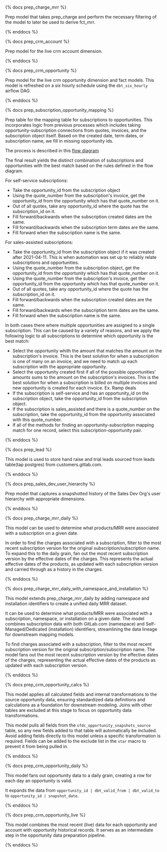 {% docs prep_charge_mrr %}

Prep model that takes prep_charge and perform the necessary filtering of the model to later be used to derive fct_mrr.

{% enddocs %}

{% docs prep_crm_account %}

Prep model for the live crm account dimension.

{% enddocs %}

{% docs prep_crm_opportunity %}

Prep model for the live crm opportunity dimension and fact models. This model is refreshed on a six hourly schedule using the `dbt_six_hourly` airflow DAG.

{% enddocs %}

{% docs prep_subscription_opportunity_mapping %}

 Prep table for the mapping table for subscriptions to opportunities. This incorporates logic from previous processes which includes taking opportunity-subscription connections from quotes, invoices, and the subscription object itself. Based on the created date, term dates, or subscription name, we fill in missing opportunity ids.

 The process is described in this [flow diagram](https://lucid.app/lucidchart/e7661694-61ed-4317-b648-d054be9aff0e/edit?viewport_loc=-76%2C296%2C3590%2C1856%2C0_0&invitationId=inv_f50ea2e1-1ea8-47ca-b950-75b723273b00)

 The final result yields the distinct combination of subscriptions and opportunities with the best match based on the rules defined in the flow diagram.

 For self-service subscriptions:
 - Take the opportunity_id from the subscription object
 - Using the quote_number from the subscription's invoice, get the opportunity_id from the opportunity which has that quote_number on it.
 - Out of all quotes, take any opportunity_id where the quote has the subscription_id on it.
 - Fill forward/backwards when the subscription created dates are the same.
 - Fill forward/backwards when the subscription term dates are the same.
 - Fill forward when the subscription name is the same.

 For sales-assisted subscriptions:
 - Take the opportunity_id from the subscription object if it was created after 2021-04-11. This is when automation was set up to reliably relate subscriptions and opportunities.
 - Using the quote_number from the subscription object, get the opportunity_id from the opportunity which has that quote_number on it.
 - Using the quote_number from the subscription's invoice, get the opportunity_id from the opportunity which has that quote_number on it.
 - Out of all quotes, take any opportunity_id where the quote has the subscription_id on it.
 - Fill forward/backwards when the subscription created dates are the same.
 - Fill forward/backwards when the subscription term dates are the same.
 - Fill forward when the subscription name is the same.

 In both cases there where multiple opportunities are assigned to a single subscription. This can be caused by a variety of reasons, and we apply the following logic to all subscriptions to determine which opportunity is the best match:
 - Select the opportunity whith the amount that matches the amount on the subscription's invoice. This is the best solution for when a subscription is one of many on an invoice, and we need to match up each subscription with the appropriate opportunity.
 - Select the opportunity created first if all of the possible opportunities' amounts sums to the amount on the subscription's invoices. This is the best solution for when a subscription is billed on multiple invoices and new opportunity is created for each invoice. Ex. Ramp deals
 - If the subscription is self-service and has an opportunity_id on the subscription object, take the opportunity_id from the subscription object.
 - If the subscription is sales_assisted and there is a quote_number on the subscription, take the opportunity_id from the opportunity associated with this quote_number.
 - If all of the methods for finding an opportunity-subscription mapping match for one record, select this subscription-opportunity pair.

{% enddocs %}


{% docs prep_lead %}

This model is used to store hand raise and trial leads sourced from leads table(tap postgres) from customers.gitlab.com.

{% enddocs %}

{% docs prep_sales_dev_user_hierarchy %}

Prep model that captures a snapshotted history of the Sales Dev Org's user hierarchy with appropriate dimensions. 

{% enddocs %}

{% docs prep_charge_mrr_daily %}

This model can be used to determine what products/MRR were associated with a subscription on a given date.

In order to find the charges associated with a subscription, filter to the most recent subscription version for the original subscription/subscription name. To expand this to the daily grain, fan out the most recent subscription version by the effective dates of the charges.
This represents the actual effective dates of the products, as updated with each subscription version and carried through as
a history in the charges.

{% enddocs %}

{% docs prep_charge_mrr_daily_with_namespace_and_installation %}

This model extends prep_charge_mrr_daily by adding namespace and installation identifiers to create a unified daily MRR dataset.

It can be used to determine what products/MRR were associated with a subscription, namespace, or installation on a given date. The model combines subscription data with both GitLab.com (namespace) and Self-Managed/Dedicated (installation) identifiers, streamlining the data lineage for downstream mapping models.

To find charges associated with a subscription, filter to the most recent subscription version for the original subscription/subscription name. The model fans out the most recent subscription version by the effective dates of the charges, representing the actual effective dates of the products as updated with each subscription version.

{% enddocs %}

{% docs prep_crm_opportunity_calcs %}

This model applies all calculated fields and internal transformations to the source opportunity data, ensuring standardized data definitions and calculations as a foundation for downstream modeling. Joins with other tables are excluded at this stage to focus on opportunity data transformations. 

This model pulls all fields from the `sfdc_opportunity_snapshots_source` table, so any new fields added to that table will automatically be included. Avoid adding fields directly to this model unless a specific transformation is required. Fields can be added to the exclude list in the `star` macro to prevent it from being pulled in.

{% enddocs %}

{% docs prep_crm_opportunity_daily %}

This model fans out opportunity data to a daily grain, creating a row for each day an opportunity is valid.

It expands the data from `opportunity_id | dbt_valid_from | dbt_valid_to` to `opportunity_id | snapshot_date`.

{% enddocs %}

{% docs prep_crm_opportunity_live %}

This model combines the most recent (live) data for each opportunity and account with opportunity historical records. It serves as an intermediate step in the opportunity data preparation pipeline.

{% enddocs %}